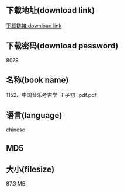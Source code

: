 ## 下载地址(download link)
[下载链接 download link](https://voluble-croquembouche-d321dc.netlify.app/?s=1152%E3%80%81%E4%B8%AD%E5%9B%BD%E9%9F%B3%E4%B9%90%E8%80%83%E5%8F%A4%E5%AD%A6_%E7%8E%8B%E5%AD%90%E5%88%9D_.pdf)

## 下载密码(download password)
8078

## 名称(book name)
1152、中国音乐考古学_王子初_.pdf.pdf

## 语言(language)
chinese

## MD5


## 大小(filesize)
87.3 MB
